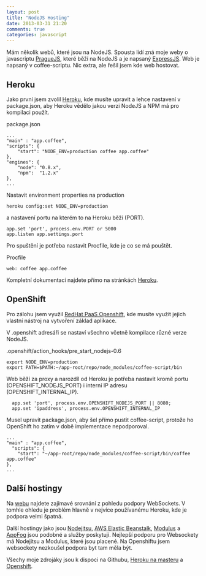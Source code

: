 ```yaml
---
layout: post
title: "NodeJS Hosting"
date: 2013-03-31 21:20
comments: true
categories: javascript
---
```


Mám několik webů, které jsou na NodeJS. Spousta lidí zná moje weby o javascriptu [PragueJS](http://praguejs.cz), které běží na NodeJS a je napsaný [ExpressJS](http://expressjs.com/). Web je napsaný v coffee-scriptu. Nic extra, ale řešil jsem kde web hostovat. 

## Heroku
Jako první jsem zvolil [Heroku](http://heroku.com/), kde musíte upravit a lehce nastavení v package.json, aby Heroku vědělo jakou verzi NodeJS a NPM má pro kompilaci použít.

package.json

	...
	"main" : "app.coffee",
  	"scripts": {
    	"start": "NODE_ENV=production coffee app.coffee"
  	},
  	"engines": {
    	"node": "0.8.x",
    	"npm":  "1.2.x"
  	},
  	...

Nastavit environment properties na production

	heroku config:set NODE_ENV=production

 a nastavení portu na kterém to na Heroku běží (PORT). 
  	
  	app.set 'port', process.env.PORT or 5000
	app.listen app.settings.port

Pro spuštění je potřeba nastavit Procfile, kde je co se má pouštět.

Procfile

	web: coffee app.coffee

Kompletní dokumentaci najdete přímo na stránkách [Heroku](https://devcenter.heroku.com/articles/nodejs).	

## OpenShift
Pro zálohu jsem využil [RedHat PaaS Openshift](https://www.openshift.com/), kde musíte využít jejich vlastní nástroj na vytvoření základ aplikace. 

V .openshift adresáři se nastaví všechno včetně kompilace různé verze NodeJS. 

.openshift/action_hooks/pre_start_nodejs-0.6

	export NODE_ENV=production
	export PATH=$PATH:~/app-root/repo/node_modules/coffee-script/bin


Web běží za proxy a narozdíl od Heroku je potřeba nastavit kromě portu (OPENSHIFT_NODEJS_PORT) i interní IP adresu (OPENSHIFT_INTERNAL_IP). 

	  app.set 'port', process.env.OPENSHIFT_NODEJS_PORT || 8080;
	  app.set 'ipaddress', process.env.OPENSHIFT_INTERNAL_IP

Musel upravit package.json, aby šel přímo pustit coffee-script, protože ho OpenShift ho zatím v době implementace nepodporoval.

	...
	"main" : "app.coffee",
	  "scripts": {
	    "start": "~/app-root/repo/node_modules/coffee-script/bin/coffee app.coffee"
	},	  
	...

## Další hostingy

Na [webu](http://saewitz.com/node-dot-js-websocket-hosting-roundup/) najdete zajímavé srovnání z pohledu podpory WebSockets. V tomhle ohledu je problém hlavně v nejvíce používanému Heroku, kde je podpora velmi špatná.

Další hostingy jako jsou [Nodejitsu](http://www.nodejitsu.com), [AWS Elastic Beanstalk](http://aws.amazon.com/elasticbeanstalk/), [Modulus](https://modulus.io/) a [AppFog](https://www.appfog.com/) jsou podobné a služby poskytují. Nejlepší podporu pro Websockety má Nodejitsu a Modulus, které jsou placené. Na Openshiftu jsem websockety nezkoušel podpora byt tam měla být.

Všechy moje zdrojáky jsou k dispoci na Githubu, [Heroku na masteru](https://github.com/abtris/cologne-js) a [Openshift](https://github.com/abtris/cologne-js/tree/openshift).





